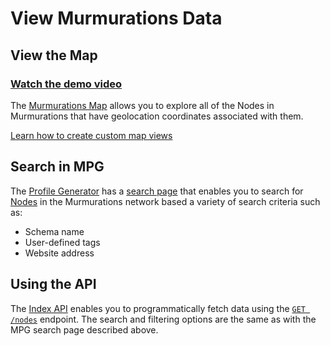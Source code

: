 # View Murmurations Data

## View the Map

### [Watch the demo video](https://player.vimeo.com/video/791872327)

The [Murmurations Map](https://map.murmurations.network/) allows you to explore all of the Nodes in Murmurations that have geolocation coordinates associated with them.

[Learn how to create custom map views](/guides/map.md)

## Search in MPG

The [Profile Generator](../about/common-terms.md#profile-generator) has a [search page](https://profiles.murmurations.network/get-nodes) that enables you to search for [Nodes](/docs/about/common-terms.md) in the Murmurations network based a variety of search criteria such as:
- Schema name
- User-defined tags
- Website address

## Using the API

The [Index API](/developers/index-api.md) enables you to programmatically fetch data using the [`GET /nodes`](https://app.swaggerhub.com/apis-docs/MurmurationsNetwork/IndexAPI/2.0.0#/Aggregator%20Endpoints/get_nodes) endpoint. The search and filtering options are the same as with the MPG search page described above.
